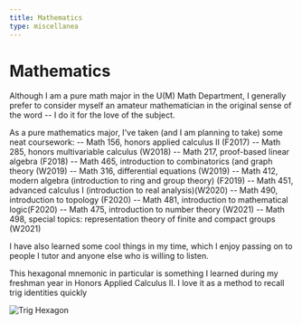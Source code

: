 ```yaml
---
title: Mathematics
type: miscellanea
---
```


# Mathematics

Although I am a pure math major in the U(M) Math Department, I generally prefer to consider myself an amateur mathematician in the original sense of the word -- I do it for the love of the subject.

As a pure mathematics major, I've taken (and I am planning to take) some neat coursework:
-- Math 156, honors applied calculus II (F2017)
-- Math 285, honors multivariable calculus (W2018)
-- Math 217, proof-based linear algebra (F2018)
-- Math 465, introduction to combinatorics (and graph theory (W2019)
-- Math 316, differential equations (W2019)
-- Math 412, modern algebra (introduction to ring and group theory) (F2019)
-- Math 451, advanced calculus I (introduction to real analysis)(W2020)
-- Math 490, introduction to topology (F2020)
-- Math 481, introduction to mathematical logic(F2020)
-- Math 475, introduction to number theory (W2021)
-- Math 498, special topics: representation theory of finite and compact groups (W2021)


I have also learned some cool things in my time, which I enjoy passing on to people I tutor and anyone else who is willing to listen.

This hexagonal mnemonic in particular is something I learned during my freshman year in Honors Applied Calculus II. I love it as a method to recall trig identities quickly

![Trig Hexagon](/images/trig-hexagon.png)
